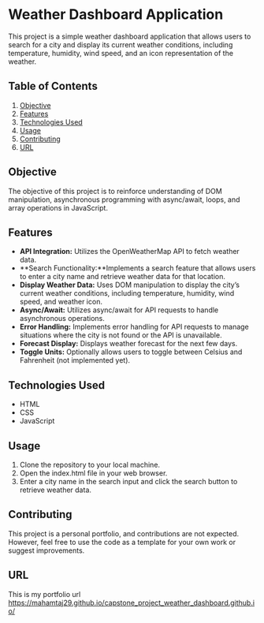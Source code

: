 # Weather Dashboard Application

This project is a simple weather dashboard application that allows users to search for a city and display its current weather conditions, including temperature, humidity, wind speed, and an icon representation of the weather.

## Table of Contents

1. [Objective](#objective)
2. [Features](#features)
3. [Technologies Used](#technologies-used)
4. [Usage](#usage)
5. [Contributing](#contributing)
6. [URL](#url)

## Objective

The objective of this project is to reinforce understanding of DOM manipulation, asynchronous programming with async/await, loops, and array operations in JavaScript.

## Features

- **API Integration:** Utilizes the OpenWeatherMap API to fetch weather data.
- **Search Functionality:**Implements a search feature that allows users to enter a city name and retrieve weather data for that location.
- **Display Weather Data:** Uses DOM manipulation to display the city’s current weather conditions, including temperature, humidity, wind speed, and weather icon.
- **Async/Await:** Utilizes async/await for API requests to handle asynchronous operations.
- **Error Handling:** Implements error handling for API requests to manage situations where the city is not found or the API is unavailable.
- **Forecast Display:** Displays weather forecast for the next few days.
- **Toggle Units:** Optionally allows users to toggle between Celsius and Fahrenheit (not implemented yet).

## Technologies Used

- HTML
- CSS
- JavaScript

## Usage

1. Clone the repository to your local machine.
2. Open the index.html file in your web browser.
3. Enter a city name in the search input and click the search button to retrieve weather data.

## Contributing

This project is a personal portfolio, and contributions are not expected. However, feel free to use the code as a template for your own work or suggest improvements.

## URL

This is my portfolio url https://mahamtaj29.github.io/capstone_project_weather_dashboard.github.io/
